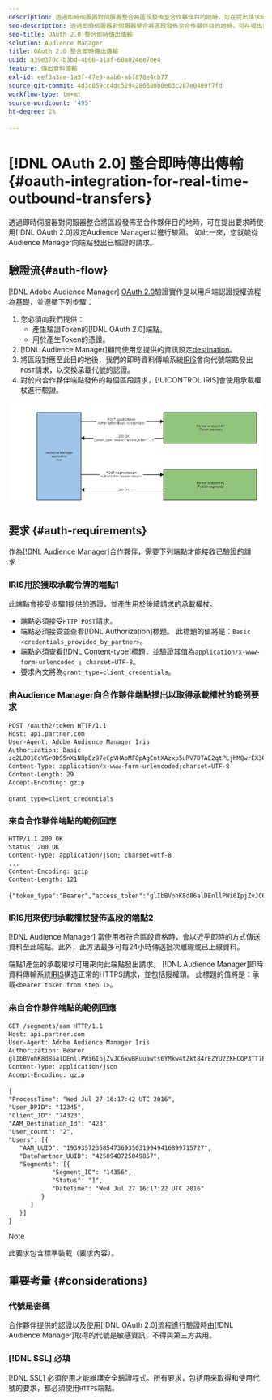 ```yaml
---
description: 透過即時伺服器對伺服器整合將區段發佈至合作夥伴目的地時，可在提出請求時使用OAuth 2.0設定Audience Manager以進行驗證。 如此一來，您就能從Audience Manager向端點發出已驗證的請求。
seo-description: 透過即時伺服器對伺服器整合將區段發佈至合作夥伴目的地時，可在提出請求時使用OAuth 2.0設定Audience Manager以進行驗證。 如此一來，您就能從Audience Manager向端點發出已驗證的請求。
seo-title: OAuth 2.0 整合即時傳出傳輸
solution: Audience Manager
title: OAuth 2.0 整合即時傳出傳輸
uuid: a39e370c-b3bd-4b06-a1af-60a024ee7ee4
feature: 傳出資料傳輸
exl-id: eef3a3ae-1a3f-47e9-aab6-abf878e4cb77
source-git-commit: 4d3c859cc4dc5294286680b0e63c287e0409f7fd
workflow-type: tm+mt
source-wordcount: '495'
ht-degree: 2%

---
```


# [!DNL OAuth 2.0] 整合即時傳出傳輸{#oauth-integration-for-real-time-outbound-transfers}

透過即時伺服器對伺服器整合將區段發佈至合作夥伴目的地時，可在提出要求時使用[!DNL OAuth 2.0]設定Audience Manager以進行驗證。 如此一來，您就能從Audience Manager向端點發出已驗證的請求。

## 驗證流{#auth-flow}

[!DNL Adobe Audience Manager] [OAuth 2.0](https://tools.ietf.org/html/rfc6749#section-4.4)驗證實作是以用戶端認證授權流程為基礎，並遵循下列步驟：

1. 您必須向我們提供：
   * 產生驗證Token的[!DNL OAuth 2.0]端點。
   * 用於產生Token的憑證。
1. [!DNL Audience Manager]顧問使用您提供的資訊設定[destination](../../../features/destinations/destinations.md)。
1. 將區段對應至此目的地後，我們的即時資料傳輸系統[IRIS](../../../reference/system-components/components-data-action.md#iris)會向代號端點發出`POST`請求，以交換承載代號的認證。
1. 對於向合作夥伴端點發佈的每個區段請求，[!UICONTROL IRIS]會使用承載權杖進行驗證。

![](assets/oauth2-iris.png)

## 要求 {#auth-requirements}

作為[!DNL Audience Manager]合作夥伴，需要下列端點才能接收已驗證的請求：

### IRIS用於獲取承載令牌的端點1

此端點會接受步驟1提供的憑證，並產生用於後續請求的承載權杖。

* 端點必須接受`HTTP POST`請求。
* 端點必須接受並查看[!DNL Authorization]標題。 此標題的值將是：`Basic <credentials_provided_by_partner>`。
* 端點必須查看[!DNL Content-type]標題，並驗證其值為`application/x-www-form-urlencoded ; charset=UTF-8`。
* 要求內文將為`grant_type=client_credentials`。

### 由Audience Manager向合作夥伴端點提出以取得承載權杖的範例要求

```
POST /oauth2/token HTTP/1.1
Host: api.partner.com
User-Agent: Adobe Audience Manager Iris
Authorization: Basic zq2LOO1CcYGrODS5nXiNHpEz97eCpVHAoMF8pAgCntXAzxp5uRV7DTAE2qtPLjhMQwrEX3O6MHV4S
Content-Type: application/x-www-form-urlencoded;charset=UTF-8
Content-Length: 29
Accept-Encoding: gzip
  
grant_type=client_credentials
```

### 來自合作夥伴端點的範例回應

```
HTTP/1.1 200 OK
Status: 200 OK
Content-Type: application/json; charset=utf-8
...
Content-Encoding: gzip
Content-Length: 121
  
{"token_type":"Bearer","access_token":"glIbBVohK8d86alDEnllPWi6IpjZvJC6kwBRuuawts6YMkw4tZkt84rEZYU2ZKHCQP3TT7PnzCQPI0yY"}
```

### IRIS用來使用承載權杖發佈區段的端點2

[!DNL Audience Manager] 當使用者符合區段資格時，會以近乎即時的方式傳送資料至此端點。此外，此方法最多可每24小時傳送批次離線或已上線資料。

端點1產生的承載權杖可用來向此端點發出請求。 [!DNL Audience Manager]即時資料傳輸系統[IRIS](../../../reference/system-components/components-data-action.md#iris)構造正常的HTTPS請求，並包括授權頭。 此標題的值將是：承載`<bearer token from step 1>`。

### 來自合作夥伴端點的範例回應

```
GET /segments/aam HTTP/1.1
Host: api.partner.com
User-Agent: Adobe Audience Manager Iris
Authorization: Bearer glIbBVohK8d86alDEnllPWi6IpjZvJC6kwBRuuawts6YMkw4tZkt84rEZYU2ZKHCQP3TT7PnzCQPI0yY
Content-Type: application/json
Accept-Encoding: gzip
   
{
"ProcessTime": "Wed Jul 27 16:17:42 UTC 2016",
"User_DPID": "12345",
"Client_ID": "74323",
"AAM_Destination_Id": "423",
"User_count": "2",
"Users": [{
   "AAM_UUID": "19393572368547369350319949416899715727",
   "DataPartner_UUID": "4250948725049857",
   "Segments": [{
            "Segment_ID": "14356",
            "Status": "1",
            "DateTime": "Wed Jul 27 16:17:22 UTC 2016"
         }
      ]
   }]
}
```

>[!NOTE]
>
>此要求包含標準裝載（要求內容）。

## 重要考量 {#considerations}

### 代號是密碼

合作夥伴提供的認證以及使用[!DNL OAuth 2.0]流程進行驗證時由[!DNL Audience Manager]取得的代號是敏感資訊，不得與第三方共用。

### [!DNL SSL] 必填

[!DNL SSL] 必須使用才能維護安全驗證程式。所有要求，包括用來取得和使用代號的要求，都必須使用`HTTPS`端點。
